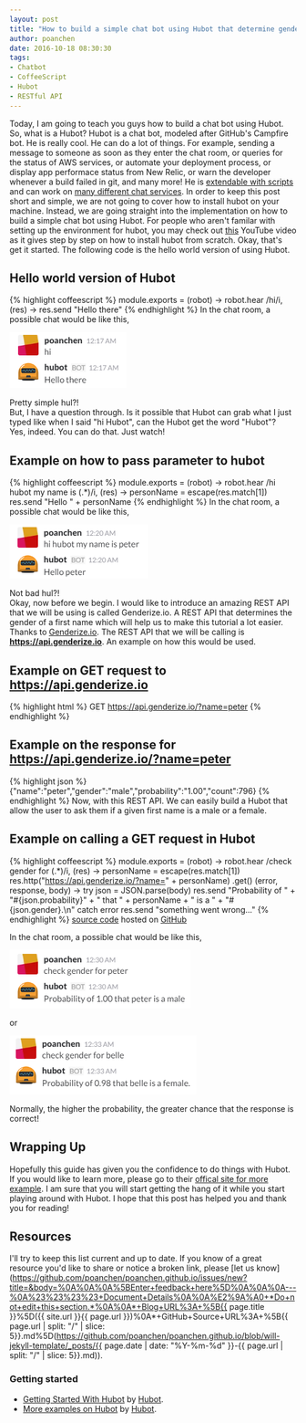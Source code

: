 ```yaml
---
layout: post
title: "How to build a simple chat bot using Hubot that determine gender based on their first name?"
author: poanchen
date: 2016-10-18 08:30:30
tags:
- Chatbot 
- CoffeeScript
- Hubot
- RESTful API
---
```

Today, I am going to teach you guys how to build a chat bot using Hubot. So, what is a Hubot? Hubot is a chat bot, modeled after GitHub's Campfire bot. He is really cool. He can do a lot of things. For example, sending a message to someone as soon as they enter the chat room, or queries for the status of AWS services, or automate your deployment process, or display app performace status from New Relic, or warn the developer whenever a build failed in git, and many more! He is [extendable with scripts](https://hubot.github.com/docs/#scripts) and can work on [many different chat services](https://hubot.github.com/docs/adapters/). In order to keep this post short and simple, we are not going to cover how to install hubot on your machine. Instead, we are going straight into the implementation on how to build a simple chat bot using Hubot. For people who aren't familar with setting up the environment for hubot, you may check out [this](https://youtu.be/A7fh6RIzGrw?t=5m15s) YouTube video as it gives step by step on how to install hubot from scratch. Okay, that's get it started. The following code is the hello world version of using Hubot.

## Hello world version of Hubot
{% highlight coffeescript %}
  module.exports = (robot) ->
    robot.hear /hi/i, (res) ->
      res.send "Hello there"
{% endhighlight %}
In the chat room, a possible chat would be like this,<br>

<img src="/img/2016/10/18/how-to-build-a-simple-chat-bot-using-hubot-that-determine-gender-based-on-name/hubot-1-ex.PNG" alt="chat example for hello world version"><br>

Pretty simple hul?!<br>
But, I have a question through. Is it possible that Hubot can grab what I just typed like when I said "hi Hubot", can the Hubot get the word "Hubot"? <br>Yes, indeed. You can do that. Just watch!

## Example on how to pass parameter to hubot
{% highlight coffeescript %}
  module.exports = (robot) ->
    robot.hear /hi hubot my name is (.*)/i, (res) ->
      personName = escape(res.match[1])
      res.send "Hello " + personName
{% endhighlight %}
In the chat room, a possible chat would be like this,<br>

<img src="/img/2016/10/18/how-to-build-a-simple-chat-bot-using-hubot-that-determine-gender-based-on-name/hubot-2-ex.PNG" alt="chat example for pass parameter to hubot"><br>

Not bad hul?!<br>
Okay, now before we begin. I would like to introduce an amazing REST API that we will be using is called Genderize.io. A REST API that determines the gender of a first name which will help us to make this tutorial a lot easier. Thanks to [Genderize.io](https://genderize.io/). The REST API that we will be calling is **https://api.genderize.io**. An example on how this would be used.

## Example on GET request to https://api.genderize.io
{% highlight html %}
  GET https://api.genderize.io/?name=peter
{% endhighlight %}

## Example on the response for https://api.genderize.io/?name=peter
{% highlight json %}
  {"name":"peter","gender":"male","probability":"1.00","count":796}
{% endhighlight %}
Now, with this REST API. We can easily build a Hubot that allow the user to ask them if a given first name is a male or a female.

## Example on calling a GET request in Hubot 
{% highlight coffeescript %}
  module.exports = (robot) ->
    robot.hear /check gender for (.*)/i, (res) ->
      personName = escape(res.match[1])
      res.http("https://api.genderize.io/?name=" + personName)
        .get() (error, response, body) ->
        try
          json = JSON.parse(body)
          res.send "Probability of " + "#{json.probability}" + " that " + personName + " is a " + "#{json.gender}.\n"
        catch error
          res.send "something went wrong..."
{% endhighlight %}
<a href="https://github.com/poanchen/code-for-blog/blob/master/2016/10/18/how-to-build-a-simple-chat-bot-using-hubot-that-determine-gender-based-on-name/chatbotThatDetermineGenderBasedOnName.coffee" target="_blank">source code</a> hosted on <a href="https://github.com" target="_blank">GitHub</a><br>

In the chat room, a possible chat would be like this,<br>

<img src="/img/2016/10/18/how-to-build-a-simple-chat-bot-using-hubot-that-determine-gender-based-on-name/hubot-3-ex.PNG" alt="chat example for checking gender for peter"><br>

or<br>

<img src="/img/2016/10/18/how-to-build-a-simple-chat-bot-using-hubot-that-determine-gender-based-on-name/hubot-4-ex.PNG" alt="chat example for checking gender for belle"><br>

Normally, the higher the probability, the greater chance that the response is correct!

## Wrapping Up

Hopefully this guide has given you the confidence to do things with Hubot. If you would like to learn more, please go to their [offical site for more example](https://hubot.github.com/docs/scripting/). I am sure that you will start getting the hang of it while you start playing around with Hubot. I hope that this post has helped you and thank you for reading!

## Resources

I'll try to keep this list current and up to date. If you know of a great resource you'd like to share or notice a broken link, please [let us know](https://github.com/poanchen/poanchen.github.io/issues/new?title=&body=%0A%0A%0A%5BEnter+feedback+here%5D%0A%0A%0A---%0A%23%23%23%23+Document+Details%0A%0A%E2%9A%A0+*Do+not+edit+this+section.*%0A%0A*+Blog+URL%3A+%5B{{ page.title }}%5D({{ site.url }}{{ page.url }})%0A*+GitHub+Source+URL%3A+%5B{{ page.url | split: "/" | slice: 5}}.md%5D(https://github.com/poanchen/poanchen.github.io/blob/will-jekyll-template/_posts/{{ page.date | date: "%Y-%m-%d" }}-{{ page.url | split: "/" | slice: 5}}.md)).

### Getting started

* [Getting Started With Hubot](https://hubot.github.com/docs/) by [Hubot](https://hubot.github.com/).
* [More examples on Hubot](https://github.com/hubot-scripts) by [Hubot](https://hubot.github.com/).